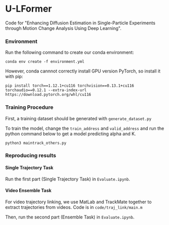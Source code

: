 # U-LFormer

Code for "Enhancing Diffusion Estimation in Single-Particle Experiments through Motion Change Analysis Using Deep Learning".

### Environment

Run the following command to create our conda environment:
```
conda env create -f environment.yml
```
However, conda cannnot correctly install GPU version PyTorch, so install it with pip:
```
pip install torch==1.12.1+cu116 torchvision==0.13.1+cu116 torchaudio==0.12.1 --extra-index-url https://download.pytorch.org/whl/cu116
```

### Training Procedure

First, a training dataset should be generated with `generate_dataset.py`

To train the model, change the `train_address` and `valid_address` and run the python command below to get a model predicting alpha and K.
```
python3 maintrack_others.py
```


### Reproducing results

#### Single Trajectory Task

Run the first part (Single Trajectory Task) in `Evaluate.ipynb`.

#### Video Ensemble Task

For video trajectory linking, we use MatLab and TrackMate together to extract trajectories from videos. Code is in `code/traj_link/main.m`

Then, run the second part (Ensemble Task) in `Evaluate.ipynb`.